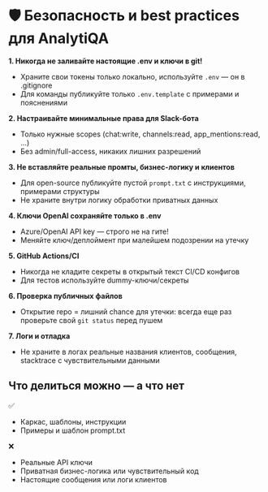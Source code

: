 # 🛡️ Безопасность и best practices для AnalytiQA

**1. Никогда не заливайте настоящие .env и ключи в git!**
- Храните свои токены только локально, используйте `.env` — он в .gitignore
- Для команды публикуйте только `.env.template` с примерами и пояснениями

**2. Настраивайте минимальные права для Slack-бота**
- Только нужные scopes (chat:write, channels:read, app_mentions:read, ...)
- Без admin/full-access, никаких лишних разрешений

**3. Не вставляйте реальные промты, бизнес-логику и клиентов**
- Для open-source публикуйте пустой `prompt.txt` c инструкциями, примерами структуры
- Не храните внутри логику обработки приватных данных

**4. Ключи OpenAI сохраняйте только в .env**
- Azure/OpenAI API key — строго не на гите!
- Меняйте ключ/деплоймент при малейшем подозрении на утечку

**5. GitHub Actions/CI**
- Никогда не кладите секреты в открытый текст CI/CD конфигов
- Для тестов используйте dummy-ключи/секреты

**6. Проверка публичных файлов**
- Открытие repo = лишний chance для утечки: всегда еще раз проверьте свой `git status` перед пушем

**7. Логи и отладка**
- Не храните в логах реальные названия клиентов, сообщения, stacktrace с чувствительными данными


## Что делиться можно — а что нет
✅ 
- Каркас, шаблоны, инструкции
- Примеры и шаблон prompt.txt

❌ 
- Реальные API ключи
- Приватная бизнес-логика или чувствительный код
- Настоящие сообщения или логи клиентов
